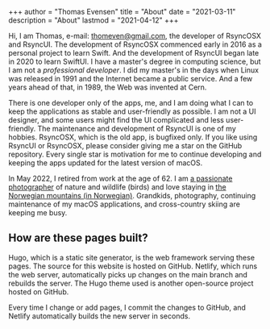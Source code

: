 +++
author = "Thomas Evensen"
title = "About"
date = "2021-03-11"
description = "About"
lastmod = "2021-04-12"
+++

Hi, I am Thomas, e-mail: <thomeven@gmail.com>, the developer of RsyncOSX and RsyncUI. The development of RsyncOSX commenced early in 2016 as a personal project to learn Swift. And the development of RsyncUI began late in 2020 to learn SwiftUI. I have a master's degree in computing science, but I am not a *professional developer*. I did my master's in the days when Linux was released in 1991 and the Internet became a public service. And a few years ahead of that, in 1989, the Web was invented at Cern.

There is one developer only of the apps, me, and I am doing what I can to keep the applications as stable and user-friendly as possible. I am not a UI designer, and some users might find the UI complicated and less user-friendly. The maintenance and development of RsyncUI is one of my hobbies. RsyncOSX, which is the old app, is bugfixed only.  If you like using RsyncUI  or RsyncOSX, please consider giving me a star on the GitHub repository. Every single star is motivation for me to continue developing and keeping the apps updated for the latest version of macOS.

In May 2022, I retired from work at the age of 62. I am [a passionate photographer](https://photosbythomas.netlify.app/) of nature and wildlife (birds) and love staying in [the Norwegian mountains (in Norwegian)](https://toppturer.netlify.app). Grandkids, photography, continuing maintenance of my macOS applications, and cross-country skiing are keeping me busy.

## How are these pages built?

Hugo, which is a static site generator, is the web framework serving these pages. The source for this website is hosted on GitHub. Netlify, which runs the web server, automatically picks up changes on the main branch and rebuilds the server. The Hugo theme used is another open-source project hosted on GitHub.

Every time I change or add pages, I commit the changes to GitHub, and Netlify automatically builds the new server in seconds.
